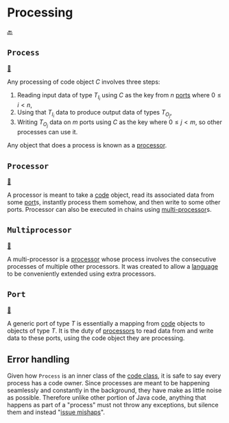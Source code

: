 # Processing

[:back:](readme.md)

## `Process`

[:scroll:](../lang/Code.java#Process)

Any processing of code object $C$ involves three steps:

1. Reading input data of type $T_{I_{i}}$ using $C$ as the key from $n$ [ports](#port) where $0 \leq i < n$,
2. Using that $T_{I_{i}}$ data to produce output data of types $T_{O_{j}}$,
3. Writing $T_{O_{j}}$ data on $m$ ports using $C$ as the key where $0 \leq j < m$, so other processes can use it.

Any object that does a process is known as a [processor](#processor).

## `Processor`

[:scroll:](../lang/Processor.java)

A processor is meant to take a [code](#code) object, read its associated data from some [port](#port)s, instantly process them somehow, and then write to some other ports. Processor can also be executed in chains using [multi-processor](#multiprocessor)s.

## `Multiprocessor`

[:scroll:](../lang/Multiprocessor.java)

A multi-processor is a [processor](#processor) whose process involves the consecutive processes of multiple other processors. It was created to allow a [language](#language) to be conveniently extended using extra processors.

## `Port`

[:scroll:](../lang/Port.java)

A generic port of type $T$ is essentially a mapping from [code](#code) objects to objects of type $T$. It is the duty of [processors](#processor) to read data from and write data to these ports, using the code object they are processing.

## Error handling

Given how `Process` is an inner class of the [code class](codes.md#code), it is safe to say every process has a code owner. Since processes are meant to be happening seamlessly and constantly in the background, they have make as little noise as possible. Therefore unlike other portion of Java code, anything that happens as part of a "process" must not throw any exceptions, but silence them and instead "[issue mishaps](mishaps.md)".
